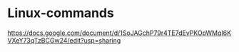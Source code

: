 # Linux-commands
https://docs.google.com/document/d/1SoJAGchP79r4TE7dEvPKOpWMqI6KVXeY73qTzBCGw24/edit?usp=sharing
